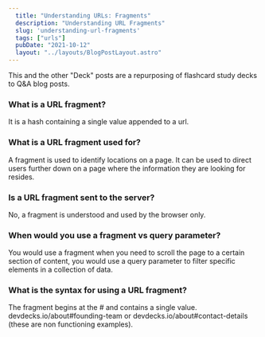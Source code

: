 ```yaml
---
  title: "Understanding URLs: Fragments"
  description: "Understanding URL Fragments"
  slug: 'understanding-url-fragments'
  tags: ["urls"]
  pubDate: "2021-10-12"
  layout: "../layouts/BlogPostLayout.astro"
---
```


This and the other "Deck" posts are a repurposing of flashcard study decks to Q&A blog posts. 

<h3>What is a URL fragment?</h3>
It is a hash containing a single value appended to a url.


<h3>What is a URL fragment used for?</h3>
A fragment is used to identify locations on a page. It can be used to direct users further down on a page where the information they are looking for resides.


<h3>Is a URL fragment sent to the server?</h3>
No, a fragment is understood and used by the browser only.


<h3>When would you use a fragment vs query parameter?</h3>
You would use a fragment when you need to scroll the page to a certain section of content, you would use a query parameter to filter specific elements in a collection of data.


<h3>What is the syntax for using a URL fragment?</h3>
The fragment begins at the # and contains a single value. devdecks.io/about#founding-team or devdecks.io/about#contact-details (these are non functioning examples).
